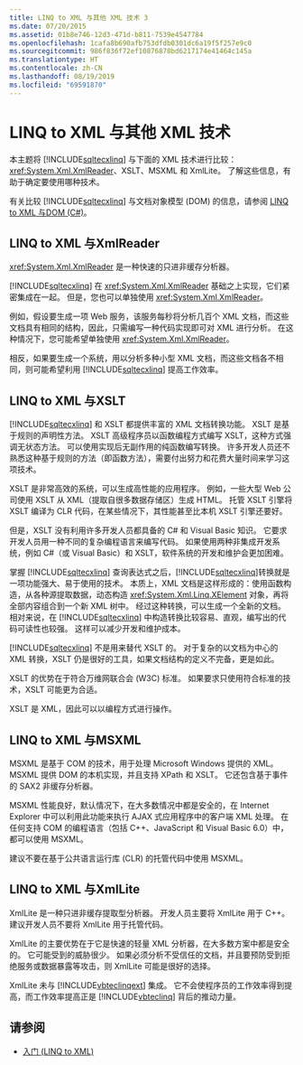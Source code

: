 ```yaml
---
title: LINQ to XML 与其他 XML 技术 3
ms.date: 07/20/2015
ms.assetid: 01b8e746-12d3-471d-b811-7539e4547784
ms.openlocfilehash: 1cafa8b690afb753dfdb0301dc6a19f5f257e9c0
ms.sourcegitcommit: 986f836f72ef10876878bd6217174e41464c145a
ms.translationtype: HT
ms.contentlocale: zh-CN
ms.lasthandoff: 08/19/2019
ms.locfileid: "69591870"
---
```

# <a name="linq-to-xml-vs-other-xml-technologies"></a>LINQ to XML 与其他 XML 技术
本主题将 [!INCLUDE[sqltecxlinq](~/includes/sqltecxlinq-md.md)] 与下面的 XML 技术进行比较：<xref:System.Xml.XmlReader>、XSLT、MSXML 和 XmlLite。 了解这些信息，有助于确定要使用哪种技术。  
  
 有关比较 [!INCLUDE[sqltecxlinq](~/includes/sqltecxlinq-md.md)] 与文档对象模型 (DOM) 的信息，请参阅 [LINQ to XML 与DOM (C#)](./linq-to-xml-vs-dom.md)。  
  
## <a name="linq-to-xml-vs-xmlreader"></a>LINQ to XML 与XmlReader  
 <xref:System.Xml.XmlReader> 是一种快速的只进非缓存分析器。  
  
 [!INCLUDE[sqltecxlinq](~/includes/sqltecxlinq-md.md)] 在 <xref:System.Xml.XmlReader> 基础之上实现，它们紧密集成在一起。 但是，您也可以单独使用 <xref:System.Xml.XmlReader>。  
  
 例如，假设要生成一项 Web 服务，该服务每秒将分析几百个 XML 文档，而这些文档具有相同的结构，因此，只需编写一种代码实现即可对 XML 进行分析。 在这种情况下，您可能希望单独使用 <xref:System.Xml.XmlReader>。  
  
 相反，如果要生成一个系统，用以分析多种小型 XML 文档，而这些文档各不相同，则可能希望利用 [!INCLUDE[sqltecxlinq](~/includes/sqltecxlinq-md.md)] 提高工作效率。  
  
## <a name="linq-to-xml-vs-xslt"></a>LINQ to XML 与XSLT  
 [!INCLUDE[sqltecxlinq](~/includes/sqltecxlinq-md.md)] 和 XSLT 都提供丰富的 XML 文档转换功能。 XSLT 是基于规则的声明性方法。 XSLT 高级程序员以函数编程方式编写 XSLT，这种方式强调无状态方法。 可以使用实现后无副作用的纯函数编写转换。 许多开发人员还不熟悉这种基于规则的方法（即函数方法），需要付出努力和花费大量时间来学习这项技术。  
  
 XSLT 是非常高效的系统，可以生成高性能的应用程序。 例如，一些大型 Web 公司使用 XSLT 从 XML（提取自很多数据存储区）生成 HTML。 托管 XSLT 引擎将 XSLT 编译为 CLR 代码，在某些情况下，其性能甚至比本机 XSLT 引擎还要好。  
  
 但是，XSLT 没有利用许多开发人员都具备的 C# 和 Visual Basic 知识。 它要求开发人员用一种不同的复杂编程语言来编写代码。 如果使用两种非集成开发系统，例如 C#（或 Visual Basic）和 XSLT，软件系统的开发和维护会更加困难。  
  
 掌握 [!INCLUDE[sqltecxlinq](~/includes/sqltecxlinq-md.md)] 查询表达式之后，[!INCLUDE[sqltecxlinq](~/includes/sqltecxlinq-md.md)]转换就是一项功能强大、易于使用的技术。 本质上，XML 文档是这样形成的：使用函数构造，从各种源提取数据，动态构造 <xref:System.Xml.Linq.XElement> 对象，再将全部内容组合到一个新 XML 树中。 经过这种转换，可以生成一个全新的文档。 相对来说，在 [!INCLUDE[sqltecxlinq](~/includes/sqltecxlinq-md.md)] 中构造转换比较容易、直观，编写出的代码可读性也较强。 这样可以减少开发和维护成本。  
  
 [!INCLUDE[sqltecxlinq](~/includes/sqltecxlinq-md.md)] 不是用来替代 XSLT 的。 对于复杂的以文档为中心的 XML 转换，XSLT 仍是很好的工具，如果文档结构的定义不完备，更是如此。  
  
 XSLT 的优势在于符合万维网联合会 (W3C) 标准。 如果要求只使用符合标准的技术，XSLT 可能更为合适。  
  
 XSLT 是 XML，因此可以以编程方式进行操作。  
  
## <a name="linq-to-xml-vs-msxml"></a>LINQ to XML 与MSXML  
 MSXML 是基于 COM 的技术，用于处理 Microsoft Windows 提供的 XML。 MSXML 提供 DOM 的本机实现，并且支持 XPath 和 XSLT。 它还包含基于事件的 SAX2 非缓存分析器。  
  
 MSXML 性能良好，默认情况下，在大多数情况中都是安全的，在 Internet Explorer 中可以利用此功能来执行 AJAX 式应用程序中的客户端 XML 处理。 在任何支持 COM 的编程语言（包括 C++、JavaScript 和 Visual Basic 6.0）中，都可以使用 MSXML。  
  
 建议不要在基于公共语言运行库 (CLR) 的托管代码中使用 MSXML。  
  
## <a name="linq-to-xml-vs-xmllite"></a>LINQ to XML 与XmlLite  
 XmlLite 是一种只进非缓存提取型分析器。 开发人员主要将 XmlLite 用于 C++。 建议开发人员不要将 XmlLite 用于托管代码。  
  
 XmlLite 的主要优势在于它是快速的轻量 XML 分析器，在大多数方案中都是安全的。 它可能受到的威胁很少。 如果必须分析不受信任的文档，并且要预防受到拒绝服务或数据暴露等攻击，则 XmlLite 可能是很好的选择。  
  
 XmlLite 未与 [!INCLUDE[vbteclinqext](~/includes/vbteclinqext-md.md)] 集成。 它不会使程序员的工作效率得到提高，而工作效率提高正是 [!INCLUDE[vbteclinq](~/includes/vbteclinq-md.md)] 背后的推动力量。  
  
## <a name="see-also"></a>请参阅

- [入门 (LINQ to XML)](./linq-to-xml-overview.md)
